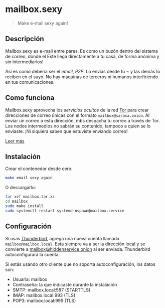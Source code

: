# mailbox.sexy

> Make e-mail sexy again!

## Descripción

Mailbox.sexy es e-mail entre pares.  Es como un buzón dentro del sistema de
correo, donde el Este llega directamente a tu casa, de forma anónima y sin
intermediarios!

Así es como debería ser el _email_, _P2P_.  Lo envías desde tu **~** y las
demás lo reciben en el suyo.  No hay máquinas de terceros ni humanos
interfiriendo en tus comunicaciones.

## Como funciona

Mailbox.sexy aprovecha los _servicios ocultos_ de la red
[Tor](https://torproject.org) para crear direcciones de correo únicas con el
formato `mailbox@sarasa.onion`.  Al enviar un correo a esta dirección, mbs
despacha tu correo a través de Tor.  Los nodos intermedios no sabrán su
contenido, tampoco a quien se lo enviaste.
¡Ni siquiera saben que estuviste enviando correo!

[Leer más](spec.html)

## Instalación

Crear el contenedor desde cero:

```bash
make email sexy again
```

O descargarlo:

```bash
tar xvf mailbox.tar.xz
cd mailbox
sudo make install
sudo systemctl restart systemd-nspawn@mailbox.service
```

## Configuración

Si usas [Thunderbird](https://www.mozilla.org/es-ES/thunderbird/), agrega una
nueva cuenta llamada `mailbox@mailbox.local`.  Esta siempre va a ser la
dirección local y se convierte a mailbox@hiddenservice.onion al ser enviada.
Thunderbird autoconfigurará la cuenta.

Si estás usando otro cliente que no soporta autoconfiguración, los datos son:

* Usuaria: mailbox
* Contraseña: la que indicaste durante la instalación
* SMTP: mailbox.local:587 (STARTTLS)
* IMAP: mailbox.local:993 (TLS)
* POP3: mailbox.local:995 (TLS)

